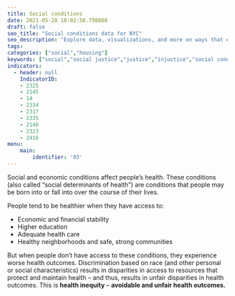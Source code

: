 ```yaml
---
title: Social conditions
date: 2021-05-28 18:02:58.798880
draft: false
seo_title: "Social conditions data for NYC"
seo_description: "Explore data, visualizations, and more on ways that environments shape health in New York City's neighborhoods.."
tags: 
categories: ["social","housing"]
keywords: ["social","social justice","justice","injustice","social conditions","poverty","racism","housing","health"]
indicators:
  - header: null
    IndicatorID:
    - 2325
    - 2145
    - 14
    - 2334
    - 2317
    - 2335
    - 2146
    - 2323
    - 2416
menu:
    main:
        identifier: '03'
---
```


Social and economic conditions affect people’s health. These conditions (also called “social determinants of health”) are conditions that people may be born into or fall into over the course of their lives. 

People tend to be healthier when they have access to:

* Economic and financial stability
* Higher education
* Adequate health care
* Healthy neighborhoods and safe, strong communities

But when people don’t have access to these conditions, they experience worse health outcomes. Discrimination based on race (and other personal or social characteristics) results in disparities in access to resources that protect and maintain health – and thus, results in unfair disparities in health outcomes. This is **health inequity** – **avoidable and unfair health outcomes.**  